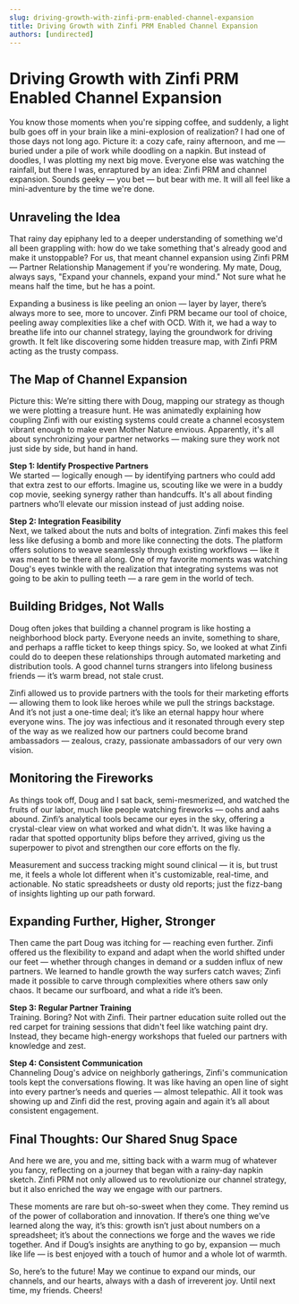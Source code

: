 ```yaml
---
slug: driving-growth-with-zinfi-prm-enabled-channel-expansion
title: Driving Growth with Zinfi PRM Enabled Channel Expansion
authors: [undirected]
---
```



# Driving Growth with Zinfi PRM Enabled Channel Expansion

You know those moments when you're sipping coffee, and suddenly, a light bulb goes off in your brain like a mini-explosion of realization? I had one of those days not long ago. Picture it: a cozy cafe, rainy afternoon, and me — buried under a pile of work while doodling on a napkin. But instead of doodles, I was plotting my next big move. Everyone else was watching the rainfall, but there I was, enraptured by an idea: Zinfi PRM and channel expansion. Sounds geeky — you bet — but bear with me. It will all feel like a mini-adventure by the time we're done.

## Unraveling the Idea

That rainy day epiphany led to a deeper understanding of something we'd all been grappling with: how do we take something that's already good and make it unstoppable? For us, that meant channel expansion using Zinfi PRM — Partner Relationship Management if you're wondering. My mate, Doug, always says, "Expand your channels, expand your mind." Not sure what he means half the time, but he has a point.

Expanding a business is like peeling an onion — layer by layer, there’s always more to see, more to uncover. Zinfi PRM became our tool of choice, peeling away complexities like a chef with OCD. With it, we had a way to breathe life into our channel strategy, laying the groundwork for driving growth. It felt like discovering some hidden treasure map, with Zinfi PRM acting as the trusty compass.

## The Map of Channel Expansion

Picture this: We’re sitting there with Doug, mapping our strategy as though we were plotting a treasure hunt. He was animatedly explaining how coupling Zinfi with our existing systems could create a channel ecosystem vibrant enough to make even Mother Nature envious. Apparently, it's all about synchronizing your partner networks — making sure they work not just side by side, but hand in hand.

**Step 1: Identify Prospective Partners**  
We started — logically enough — by identifying partners who could add that extra zest to our efforts. Imagine us, scouting like we were in a buddy cop movie, seeking synergy rather than handcuffs. It's all about finding partners who’ll elevate our mission instead of just adding noise.

**Step 2: Integration Feasibility**  
Next, we talked about the nuts and bolts of integration. Zinfi makes this feel less like defusing a bomb and more like connecting the dots. The platform offers solutions to weave seamlessly through existing workflows — like it was meant to be there all along. One of my favorite moments was watching Doug's eyes twinkle with the realization that integrating systems was not going to be akin to pulling teeth — a rare gem in the world of tech.

## Building Bridges, Not Walls

Doug often jokes that building a channel program is like hosting a neighborhood block party. Everyone needs an invite, something to share, and perhaps a raffle ticket to keep things spicy. So, we looked at what Zinfi could do to deepen these relationships through automated marketing and distribution tools. A good channel turns strangers into lifelong business friends — it’s warm bread, not stale crust. 

Zinfi allowed us to provide partners with the tools for their marketing efforts — allowing them to look like heroes while we pull the strings backstage. And it’s not just a one-time deal; it’s like an eternal happy hour where everyone wins. The joy was infectious and it resonated through every step of the way as we realized how our partners could become brand ambassadors — zealous, crazy, passionate ambassadors of our very own vision.

## Monitoring the Fireworks

As things took off, Doug and I sat back, semi-mesmerized, and watched the fruits of our labor, much like people watching fireworks — oohs and aahs abound. Zinfi’s analytical tools became our eyes in the sky, offering a crystal-clear view on what worked and what didn't. It was like having a radar that spotted opportunity blips before they arrived, giving us the superpower to pivot and strengthen our core efforts on the fly.

Measurement and success tracking might sound clinical — it is, but trust me, it feels a whole lot different when it's customizable, real-time, and actionable. No static spreadsheets or dusty old reports; just the fizz-bang of insights lighting up our path forward.

## Expanding Further, Higher, Stronger

Then came the part Doug was itching for — reaching even further. Zinfi offered us the flexibility to expand and adapt when the world shifted under our feet — whether through changes in demand or a sudden influx of new partners. We learned to handle growth the way surfers catch waves; Zinfi made it possible to carve through complexities where others saw only chaos. It became our surfboard, and what a ride it’s been.

**Step 3: Regular Partner Training**  
Training. Boring? Not with Zinfi. Their partner education suite rolled out the red carpet for training sessions that didn't feel like watching paint dry. Instead, they became high-energy workshops that fueled our partners with knowledge and zest.

**Step 4: Consistent Communication**  
Channeling Doug's advice on neighborly gatherings, Zinfi's communication tools kept the conversations flowing. It was like having an open line of sight into every partner’s needs and queries — almost telepathic. All it took was showing up and Zinfi did the rest, proving again and again it’s all about consistent engagement.

## Final Thoughts: Our Shared Snug Space

And here we are, you and me, sitting back with a warm mug of whatever you fancy, reflecting on a journey that began with a rainy-day napkin sketch. Zinfi PRM not only allowed us to revolutionize our channel strategy, but it also enriched the way we engage with our partners.

These moments are rare but oh-so-sweet when they come. They remind us of the power of collaboration and innovation. If there’s one thing we’ve learned along the way, it’s this: growth isn’t just about numbers on a spreadsheet; it’s about the connections we forge and the waves we ride together. And if Doug’s insights are anything to go by, expansion — much like life — is best enjoyed with a touch of humor and a whole lot of warmth.

So, here’s to the future! May we continue to expand our minds, our channels, and our hearts, always with a dash of irreverent joy. Until next time, my friends. Cheers!
```